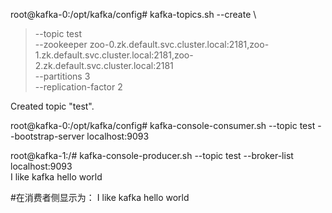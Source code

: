 root@kafka-0:/opt/kafka/config# kafka-topics.sh --create \
> --topic test \
> --zookeeper zoo-0.zk.default.svc.cluster.local:2181,zoo-1.zk.default.svc.cluster.local:2181,zoo-2.zk.default.svc.cluster.local:2181 \
> --partitions 3 \
> --replication-factor 2

Created topic "test".



root@kafka-0:/opt/kafka/config# kafka-console-consumer.sh --topic test --bootstrap-server localhost:9093

root@kafka-1:/# kafka-console-producer.sh --topic test --broker-list localhost:9093                                                             
I like kafka
hello world

#在消费者侧显示为：
I like kafka
hello world
